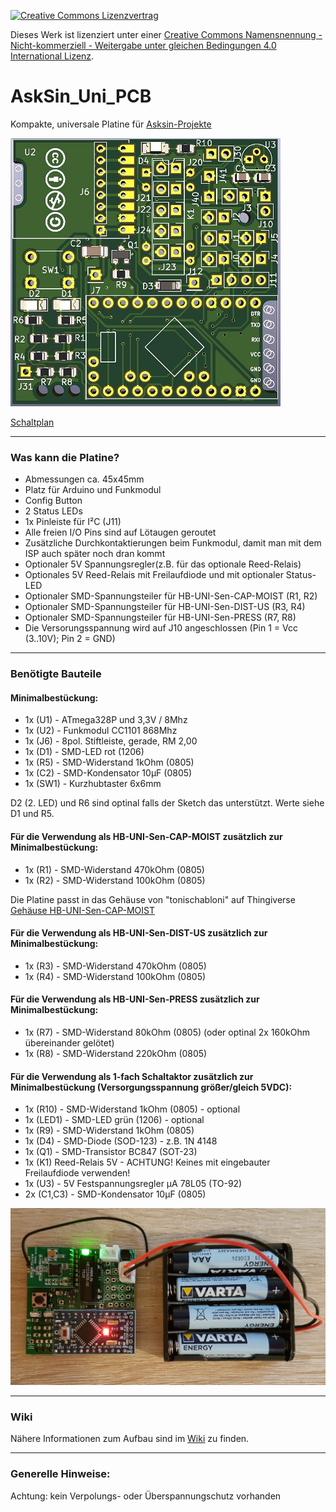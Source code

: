 [![Creative Commons Lizenzvertrag](https://i.creativecommons.org/l/by-nc-sa/4.0/88x31.png)](http://creativecommons.org/licenses/by-nc-sa/4.0/)

Dieses Werk ist lizenziert unter einer [Creative Commons Namensnennung - Nicht-kommerziell - Weitergabe unter gleichen Bedingungen 4.0 International Lizenz](http://creativecommons.org/licenses/by-nc-sa/4.0/).

# AskSin_Uni_PCB

Kompakte, universale Platine für [Asksin-Projekte](https://asksinpp.de/)

![LS](AskSin_Uni_PCB_01a.jpg)

[Schaltplan](AskSin_Uni_PCB.pdf)

----------------------------------------------------------------------------------------

### Was kann die Platine?
- Abmessungen ca. 45x45mm
- Platz für Arduino und Funkmodul
- Config Button
- 2 Status LEDs
- 1x Pinleiste für I²C (J11)
- Alle freien I/O Pins sind auf Lötaugen geroutet
- Zusätzliche Durchkontaktierungen beim Funkmodul, damit man mit dem ISP auch später noch dran kommt
- Optionaler 5V Spannungsregler(z.B. für das optionale Reed-Relais)
- Optionales 5V Reed-Relais mit Freilaufdiode und mit optionaler Status-LED
- Optionaler SMD-Spannungsteiler für HB-UNI-Sen-CAP-MOIST (R1, R2)
- Optionaler SMD-Spannungsteiler für HB-UNI-Sen-DIST-US (R3, R4)
- Optionaler SMD-Spannungsteiler für HB-UNI-Sen-PRESS (R7, R8)
- Die Versorungsspannung wird auf J10 angeschlossen (Pin 1 = Vcc (3..10V); Pin 2 = GND)

----------------------------------------------------------------------------------------

### Benötigte Bauteile
#### Minimalbestückung:
- 1x (U1) - ATmega328P und 3,3V / 8Mhz
- 1x (U2) - Funkmodul CC1101 868Mhz
- 1x (J6) - 8pol. Stiftleiste, gerade, RM 2,00
- 1x (D1) - SMD-LED rot (1206)
- 1x (R5) - SMD-Widerstand 1kOhm (0805)
- 1x (C2) - SMD-Kondensator 10µF (0805)
- 1x (SW1) - Kurzhubtaster 6x6mm

D2 (2. LED) und R6 sind optinal falls der Sketch das unterstützt. Werte siehe D1 und R5.



#### Für die Verwendung als HB-UNI-Sen-CAP-MOIST zusätzlich zur Minimalbestückung:
- 1x (R1) - SMD-Widerstand 470kOhm (0805)
- 1x (R2) - SMD-Widerstand 100kOhm (0805)

Die Platine passt in das Gehäuse von "tonischabloni" auf Thingiverse
[Gehäuse HB-UNI-Sen-CAP-MOIST](https://www.thingiverse.com/thing:3633804)


#### Für die Verwendung als HB-UNI-Sen-DIST-US zusätzlich zur Minimalbestückung:
- 1x (R3) - SMD-Widerstand 470kOhm (0805)
- 1x (R4) - SMD-Widerstand 100kOhm (0805)



#### Für die Verwendung als HB-UNI-Sen-PRESS zusätzlich zur Minimalbestückung:
- 1x (R7) - SMD-Widerstand 80kOhm (0805) (oder optinal 2x 160kOhm übereinander gelötet)
- 1x (R8) - SMD-Widerstand 220kOhm (0805)



#### Für die Verwendung als 1-fach Schaltaktor zusätzlich zur Minimalbestückung (Versorgungsspannung größer/gleich 5VDC):
- 1x (R10) - SMD-Widerstand 1kOhm (0805) - optional
- 1x (LED1) - SMD-LED grün (1206) - optional
- 1x (R9) - SMD-Widerstand 1kOhm (0805)
- 1x (D4) - SMD-Diode (SOD-123) - z.B. 1N 4148
- 1x (Q1) - SMD-Transistor BC847 (SOT-23)
- 1x (K1) Reed-Relais 5V - ACHTUNG! Keines mit eingebauter Freilaufdiode verwenden!
- 1x (U3) - 5V Festspannungsregler µA 78L05 (TO-92)
- 2x (C1,C3) - SMD-Kondensator 10µF (0805)

![1-fach Schaltaktor](20190822_222226.jpg)

----------------------------------------------------------------------------------------

### Wiki
Nähere Informationen zum Aufbau sind im [Wiki](https://github.com/pafra-123/AskSin_Uni_PCB/wiki) zu finden.

----------------------------------------------------------------------------------------

### Generelle Hinweise:
Achtung: kein Verpolungs- oder Überspannungschutz vorhanden

